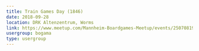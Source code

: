 ```yaml
---
title: Train Games Day (1846)
date: 2018-09-28
location: DRK Altenzentrum, Worms
link: https://www.meetup.com/Mannheim-Boardgames-Meetup/events/250708199/
usergroup: bogama
type: usergroup
---
```

